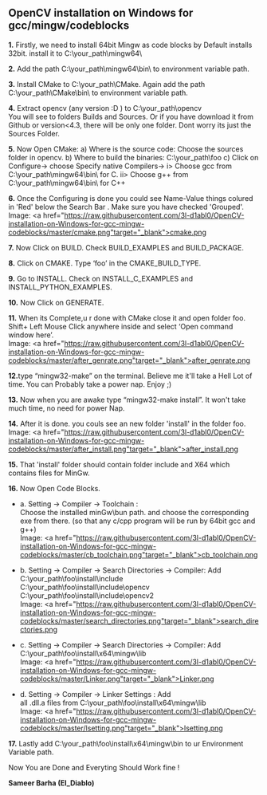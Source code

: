 <h2>OpenCV installation on Windows for gcc/mingw/codeblocks</h2>

<b>1.</b> Firstly, we need to install 64bit Mingw as code blocks by Default installs 32bit.
 install it to C:\your_path\mingw64\

<b>2.</b> Add the path C:\your_path\mingw64\bin\ to environment variable path.

<b>3.</b> Install CMake to C:\your_path\CMake\.
	Again add the path C:\your_path\CMake\bin\ to environment variable path.

<b>4.</b> Extract opencv (any version :D ) to C:\your_path\opencv\
	You will see to folders Builds and Sources.
 Or if you have download it from Github or version<4.3,
 there will be only one folder. Dont worry its just the Sources Folder.

 <b>5.</b> Now Open CMake:
  a) Where is the source code: Choose the sources folder in opencv.
  b) Where to build the binaries:  C:\your_path\foo
  c) Click on Configure-> choose Specify native Compilers->
  		i> 	Choose gcc from C:\your_path\mingw64\bin\ for C.
  		ii> Choose g++ from C:\your_path\mingw64\bin\ for C++

 <b>6.</b> Once the Configuring is done you could see Name-Value things colured in 'Red' below the Search Bar . Make sure you have checked 'Grouped'. <br>Image: <a href="https://raw.githubusercontent.com/3l-d1abl0/OpenCV-installation-on-Windows-for-gcc-mingw-codeblocks/master/cmake.png"target="_blank">cmake.png</a>

 <b>7.</b> Now Click on BUILD. Check BUILD_EXAMPLES and BUILD_PACKAGE.

 <b>8.</b> Click on CMAKE. Type ‘foo’ in the CMAKE_BUILD_TYPE.
 
 <b>9.</b> Go to INSTALL. Check on INSTALL_C_EXAMPLES and INSTALL_PYTHON_EXAMPLES.

 <b>10.</b> Now Click on GENERATE.


 <b>11.</b> When its Complete,u r done with CMake close it and open folder foo. Shift+ Left Mouse Click anywhere inside and select ‘Open command window here’. <br>Image: <a href="https://raw.githubusercontent.com/3l-d1abl0/OpenCV-installation-on-Windows-for-gcc-mingw-codeblocks/master/after_genrate.png"target="_blank">after_genrate.png</a>

 <b>12.</b>type “mingw32-make” on the terminal. Believe me it'll take a Hell Lot of time. You can Probably take a power nap. Enjoy ;)

 <b>13.</b> Now when you are awake type “mingw32-make install”. It won't take much time, no need for power Nap.

 <b>14.</b> After it is done. you couls see an new folder 'install' in the folder foo.	<br>Image: <a href="https://raw.githubusercontent.com/3l-d1abl0/OpenCV-installation-on-Windows-for-gcc-mingw-codeblocks/master/after_install.png"target="_blank">after_install.png</a>

 <b>15.</b> That 'install' folder should contain folder include and X64 which contains files for MinGw.

 <b>16.</b> Now Open Code Blocks.

 * a. Setting -> Compiler -> Toolchain :<br> Choose the installed minGw\bun path. and choose the corresponding exe from there.
 		(so that any c/cpp program will be run by 64bit gcc and g++)<br>
 		Image: <a href="https://raw.githubusercontent.com/3l-d1abl0/OpenCV-installation-on-Windows-for-gcc-mingw-codeblocks/master/cb_toolchain.png"target="_blank">cb_toolchain.png</a>

 * b. Setting -> Compiler -> Search Directories -> Compiler:	Add<br>
 		C:\your_path\foo\install\include<br>
		C:\your_path\foo\install\include\opencv<br>
		C:\your_path\foo\install\include\opencv2<br>
		Image: <a href="https://raw.githubusercontent.com/3l-d1abl0/OpenCV-installation-on-Windows-for-gcc-mingw-codeblocks/master/search_directories.png"target="_blank">search_directories.png</a>

* c. Setting -> Compiler -> Search Directories -> Compiler:	Add<br>
		C:\your_path\foo\install\x64\mingw\lib<br>
		Image: <a href="https://raw.githubusercontent.com/3l-d1abl0/OpenCV-installation-on-Windows-for-gcc-mingw-codeblocks/master/Linker.png"target="_blank">Linker.png</a>

* d. Setting -> Compiler -> Linker Settings : Add<br>
		all .dll.a files from C:\your_path\foo\install\x64\mingw\lib<br>
		Image: <a href="https://raw.githubusercontent.com/3l-d1abl0/OpenCV-installation-on-Windows-for-gcc-mingw-codeblocks/master/lsetting.png"target="_blank">lsetting.png</a>

<b>17.</b> Lastly add C:\your_path\foo\install\x64\mingw\bin to ur Environment Variable path.

Now You are Done and Everyting Should Work fine !


<b>Sameer Barha (El_Diablo)</b>